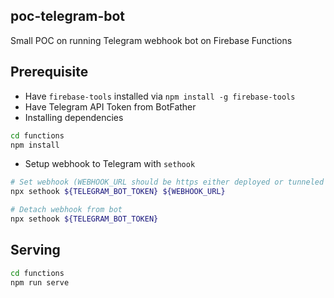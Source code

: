 ## poc-telegram-bot

Small POC on running Telegram webhook bot on Firebase Functions

## Prerequisite

- Have `firebase-tools` installed via `npm install -g firebase-tools`
- Have Telegram API Token from BotFather
- Installing dependencies

```bash
cd functions
npm install
```

- Setup webhook to Telegram with `sethook`

```bash
# Set webhook (WEBHOOK_URL should be https either deployed or tunneled from localhost)
npx sethook ${TELEGRAM_BOT_TOKEN} ${WEBHOOK_URL}

# Detach webhook from bot
npx sethook ${TELEGRAM_BOT_TOKEN}
```

## Serving

```bash
cd functions
npm run serve
```